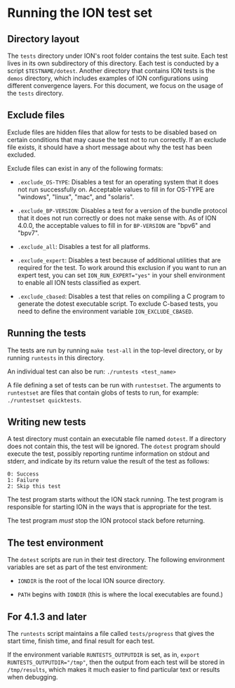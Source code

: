 # Running the ION test set

## Directory layout

The `tests` directory under ION's root folder contains the test suite. Each test lives in its own subdirectory of this directory. Each test is conducted by a script `$TESTNAME/dotest`. Another directory that contains ION tests is the `demos` directory, which includes examples of ION configurations using different convergence layers. For this document, we focus on the usage of the `tests` directory.

## Exclude files

Exclude files are hidden files that allow for tests to be disabled based on certain conditions that may cause the test not to run correctly. If an exclude file exists, it should have a short message about why the test has been excluded.

Exclude files can exist in any of the following formats:

- `.exclude_OS-TYPE`: Disables a test for an operating system that it does not run successfully on. Acceptable values to fill in for OS-TYPE are "windows", "linux", "mac", and "solaris".

- `.exclude_BP-VERSION`: Disables a test for a version of the bundle protocol that it does not run correctly or does not make sense with. As of ION 4.0.0, the acceptable values to fill in for `BP-VERSION` are "bpv6" and "bpv7".

- `.exclude_all`: Disables a test for all platforms.

- `.exclude_expert`: Disables a test because of additional utilities that are required for the test. To work around this exclusion if you want to run an expert test, you can set `ION_RUN_EXPERT="yes"` in your shell environment to enable all ION tests classified as expert.

- `.exclude_cbased`: Disables a test that relies on compiling a C program to generate the dotest executable script. To exclude C-based tests, you need to define the environment variable `ION_EXCLUDE_CBASED`.

## Running the tests

The tests are run by running `make test-all` in the top-level directory, or by running `runtests` in this directory.

An individual test can also be run: `./runtests <test_name>`

A file defining a set of tests can be run with `runtestset`.  The arguments to `runtestset` are files that contain globs of tests to run, for example: `./runtestset quicktests`.

## Writing new tests

A test directory must contain an executable file named `dotest`.  If a directory does not contain this, the test will be ignored. The `dotest` program should execute the test, possibly reporting runtime information on stdout and stderr, and indicate by its return value the result of the test as follows:

    0: Success
    1: Failure
    2: Skip this test

The test program starts without the ION stack running.  The test program is responsible for starting ION in the ways that is appropriate for the test.

The test program *must* stop the ION protocol stack before returning.

## The test environment

The `dotest` scripts are run in their test directory. The following environment variables are set as part of the test environment:

- `IONDIR` is the root of the local ION source directory.

- `PATH` begins with `IONDIR` (this is where the local executables are found.)

## For 4.1.3 and later

The `runtests` script maintains a file called `tests/progress` that gives the start time, finish time, and final result for each test.

If the environment variable `RUNTESTS_OUTPUTDIR` is set, as in, `export RUNTESTS_OUTPUTDIR="/tmp"`, then the output from each test will be stored in `/tmp/results`, which makes it much easier to find particular text or results when debugging.